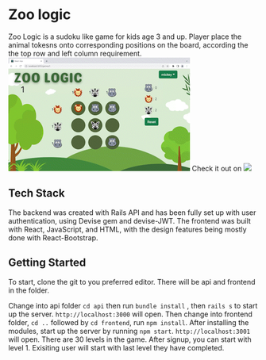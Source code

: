 # Zoo logic
Zoo Logic is a sudoku like game for kids age 3 and up. Player place the animal tokesns onto corresponding positions on the board, according the the top row and left column requirement.
![](https://github.com/villysiu/React-Zoo-Logic/blob/master/zoologic.gif)
Check it out on 
![](https://youtu.be/1akT9nWzub4)

## Tech Stack
The backend was created with Rails API and has been fully set up with user authentication, using Devise gem and devise-JWT. The frontend was built with React, JavaScript, and HTML, with the design features being mostly done with React-Bootstrap.

## Getting Started
To start,  clone the git to you preferred editor.
There will be api and frontend in the folder.

Change into api folder 
``` cd api ```
then run 
``` bundle install ```
, then 
```rails s```
to start up the server. `http://localhost:3000` will open.
Then change into frontend folder, `cd ..` followed by `cd frontend`, run `npm install`. After installing the modules, start up the server by running `npm start`. `http://localhost:3001` will open.
There are 30 levels in the game. After signup, you can start with level 1. Exisiting user will start with last level they have completed.  

